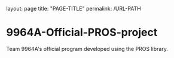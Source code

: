 layout: page
title: "PAGE-TITLE"
permalink: /URL-PATH
# 9964A-Official-PROS-project
Team 9964A's official program developed using the PROS library.
